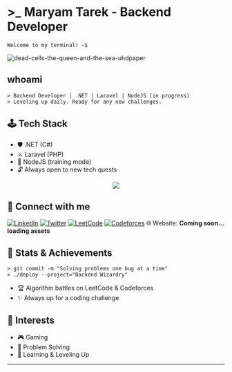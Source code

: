 # >_ Maryam Tarek - Backend Developer 

```
Welcome to my terminal! ~$
```

![dead-cells-the-queen-and-the-sea-uhdpaper](https://github.com/user-attachments/assets/8bd96afb-8bc3-42d9-ae63-57f2a8ea2c27)

## whoami

```shell
> Backend Developer | .NET | Laravel | NodeJS (in progress)
> Leveling up daily. Ready for any new challenges.
```

## 🕹️ Tech Stack

- 🛡️ .NET (C#)
- ⚔️ Laravel (PHP)
- 🚀 NodeJS (training mode)
- 🔓 Always open to new tech quests


<p align="center">
  <a href="https://skillicons.dev">
    <img src="https://skillicons.dev/icons?i=git,js,typescript,net,laravel,nodejs,vscode" />
  </a>
</p>

## 📡 Connect with me
[![LinkedIn](https://img.shields.io/badge/-LinkedIn-%230077B5?logo=linkedin&logoColor=white)](https://www.linkedin.com/in/maryam-tarek-11531425a)
[![Twitter](https://img.shields.io/badge/-@MaryamTarekDev-1DA1F2?logo=x&logoColor=white)](https://twitter.com/MaryamTarekDev)
[![LeetCode](https://img.shields.io/badge/-MaryamTarek03-FFA116?logo=leetcode&logoColor=white)](https://leetcode.com/MaryamTarek03)
[![Codeforces](https://img.shields.io/badge/-MaryamTarek03-1F8ACB?logo=codeforces&logoColor=white)](https://codeforces.com/profile/MaryamTarek03)
🌐 Website: **Coming soon... loading assets**

## 💾 Stats & Achievements

```shell
> git commit -m "Solving problems one bug at a time"
> ./deploy --project="Backend Wizardry"
```

- 🏆 Algorithm battles on LeetCode & Codeforces
- ✨ Always up for a coding challenge

## 🎲 Interests

- 🎮 Gaming
- 🧩 Problem Solving
- 🤖 Learning & Leveling Up

---
